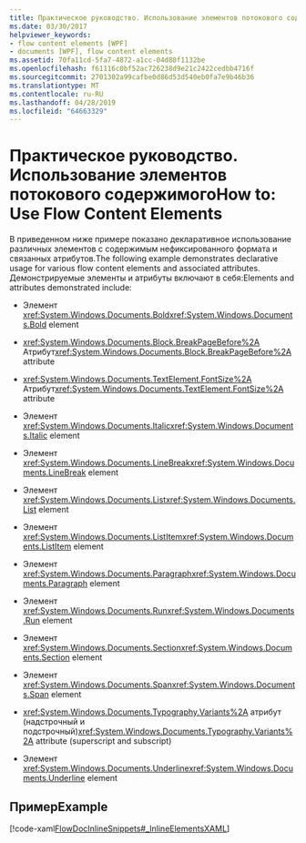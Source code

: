 ```yaml
---
title: Практическое руководство. Использование элементов потокового содержимого
ms.date: 03/30/2017
helpviewer_keywords:
- flow content elements [WPF]
- documents [WPF], flow content elements
ms.assetid: 70fa11cd-5fa7-4872-a1cc-04d80f1132be
ms.openlocfilehash: f61116c0bf52ac726238d9e21c2422cedbb4716f
ms.sourcegitcommit: 2701302a99cafbe0d86d53d540eb0fa7e9b46b36
ms.translationtype: MT
ms.contentlocale: ru-RU
ms.lasthandoff: 04/28/2019
ms.locfileid: "64663329"
---
```

# <a name="how-to-use-flow-content-elements"></a><span data-ttu-id="1a23a-102">Практическое руководство. Использование элементов потокового содержимого</span><span class="sxs-lookup"><span data-stu-id="1a23a-102">How to: Use Flow Content Elements</span></span>
<span data-ttu-id="1a23a-103">В приведенном ниже примере показано декларативное использование различных элементов с содержимым нефиксированного формата и связанных атрибутов.</span><span class="sxs-lookup"><span data-stu-id="1a23a-103">The following example demonstrates declarative usage for various flow content elements and associated attributes.</span></span>  <span data-ttu-id="1a23a-104">Демонстрируемые элементы и атрибуты включают в себя:</span><span class="sxs-lookup"><span data-stu-id="1a23a-104">Elements and attributes demonstrated include:</span></span>  
  
- <span data-ttu-id="1a23a-105">Элемент <xref:System.Windows.Documents.Bold></span><span class="sxs-lookup"><span data-stu-id="1a23a-105"><xref:System.Windows.Documents.Bold> element</span></span>  
  
- <span data-ttu-id="1a23a-106"><xref:System.Windows.Documents.Block.BreakPageBefore%2A> Атрибут</span><span class="sxs-lookup"><span data-stu-id="1a23a-106"><xref:System.Windows.Documents.Block.BreakPageBefore%2A> attribute</span></span>  
  
- <span data-ttu-id="1a23a-107"><xref:System.Windows.Documents.TextElement.FontSize%2A> Атрибут</span><span class="sxs-lookup"><span data-stu-id="1a23a-107"><xref:System.Windows.Documents.TextElement.FontSize%2A> attribute</span></span>  
  
- <span data-ttu-id="1a23a-108">Элемент <xref:System.Windows.Documents.Italic></span><span class="sxs-lookup"><span data-stu-id="1a23a-108"><xref:System.Windows.Documents.Italic> element</span></span>  
  
- <span data-ttu-id="1a23a-109">Элемент <xref:System.Windows.Documents.LineBreak></span><span class="sxs-lookup"><span data-stu-id="1a23a-109"><xref:System.Windows.Documents.LineBreak> element</span></span>  
  
- <span data-ttu-id="1a23a-110">Элемент <xref:System.Windows.Documents.List></span><span class="sxs-lookup"><span data-stu-id="1a23a-110"><xref:System.Windows.Documents.List> element</span></span>  
  
- <span data-ttu-id="1a23a-111">Элемент <xref:System.Windows.Documents.ListItem></span><span class="sxs-lookup"><span data-stu-id="1a23a-111"><xref:System.Windows.Documents.ListItem> element</span></span>  
  
- <span data-ttu-id="1a23a-112">Элемент <xref:System.Windows.Documents.Paragraph></span><span class="sxs-lookup"><span data-stu-id="1a23a-112"><xref:System.Windows.Documents.Paragraph> element</span></span>  
  
- <span data-ttu-id="1a23a-113">Элемент <xref:System.Windows.Documents.Run></span><span class="sxs-lookup"><span data-stu-id="1a23a-113"><xref:System.Windows.Documents.Run> element</span></span>  
  
- <span data-ttu-id="1a23a-114">Элемент <xref:System.Windows.Documents.Section></span><span class="sxs-lookup"><span data-stu-id="1a23a-114"><xref:System.Windows.Documents.Section> element</span></span>  
  
- <span data-ttu-id="1a23a-115">Элемент <xref:System.Windows.Documents.Span></span><span class="sxs-lookup"><span data-stu-id="1a23a-115"><xref:System.Windows.Documents.Span> element</span></span>  
  
- <span data-ttu-id="1a23a-116"><xref:System.Windows.Documents.Typography.Variants%2A> атрибут (надстрочный и подстрочный)</span><span class="sxs-lookup"><span data-stu-id="1a23a-116"><xref:System.Windows.Documents.Typography.Variants%2A> attribute (superscript and subscript)</span></span>  
  
- <span data-ttu-id="1a23a-117">Элемент <xref:System.Windows.Documents.Underline></span><span class="sxs-lookup"><span data-stu-id="1a23a-117"><xref:System.Windows.Documents.Underline> element</span></span>  
  
## <a name="example"></a><span data-ttu-id="1a23a-118">Пример</span><span class="sxs-lookup"><span data-stu-id="1a23a-118">Example</span></span>  
 [!code-xaml[FlowDocInlineSnippets#_InlineElementsXAML](~/samples/snippets/csharp/VS_Snippets_Wpf/FlowDocInlineSnippets/CS/document.xaml#_inlineelementsxaml)]
